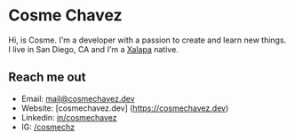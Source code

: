 # Cosme Chavez

Hi, is Cosme. I'm a developer with a passion to create and learn new things. I live in San Diego, CA and I'm a [Xalapa](https://goo.gl/maps/SshozQZHN8TG1ztcA) native.

## Reach me out
+ Email: [mail@cosmechavez.dev](mailto:mail@cosmechavez.dev)
+ Website: [cosmechavez.dev] (https://cosmechavez.dev)
+ Linkedin: [in/cosmechavez](https://linkedin.com/in/cosmechavez)
+ IG: [/cosmechz](https://instagram.com/cosmechz)